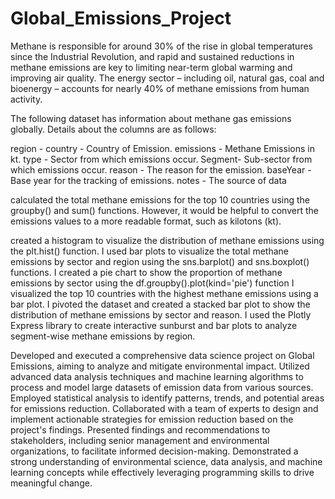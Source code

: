# Global_Emissions_Project

Methane is responsible for around 30% of the rise in global temperatures since the Industrial Revolution,
and rapid and sustained reductions in methane emissions are key to limiting near-term global warming and improving air quality.
The energy sector – including oil, natural gas, coal and bioenergy – accounts for nearly 40% of methane emissions from human activity.

The following dataset has information about methane gas emissions globally. Details about the columns are as follows:

region -
country - Country of Emission.
emissions - Methane Emissions in kt.
type - Sector from which emissions occur.
Segment- Sub-sector from which emissions occur.
reason - The reason for the emission.
baseYear - Base year for the tracking of emissions.
notes - The source of data

calculated the total methane emissions for the top 10 countries using the groupby() and sum() functions.
However, it would be helpful to convert the emissions values to a more readable format, such as kilotons (kt).

created a histogram to visualize the distribution of methane emissions using the plt.hist() function.
I used bar plots to visualize the total methane emissions by sector and region using the sns.barplot() and sns.boxplot() functions.
I created a pie chart to show the proportion of methane emissions by sector using the df.groupby().plot(kind='pie') function
I visualized the top 10 countries with the highest methane emissions using a bar plot.
I pivoted the dataset and created a stacked bar plot to show the distribution of methane emissions by sector and reason.
I used the Plotly Express library to create interactive sunburst and bar plots to analyze segment-wise methane emissions by region.

Developed and executed a comprehensive data science project on Global Emissions, aiming to analyze and mitigate environmental impact.
Utilized advanced data analysis techniques and machine learning algorithms to process and model large datasets of emission data from various sources.
Employed statistical analysis to identify patterns, trends, and potential areas for emissions reduction.
Collaborated with a team of experts to design and implement actionable strategies for emission reduction based on the project's findings.
Presented findings and recommendations to stakeholders, including senior management and environmental organizations, to facilitate informed decision-making.
Demonstrated a strong understanding of environmental science, data analysis, and machine learning concepts while effectively leveraging programming skills to
drive meaningful change.
